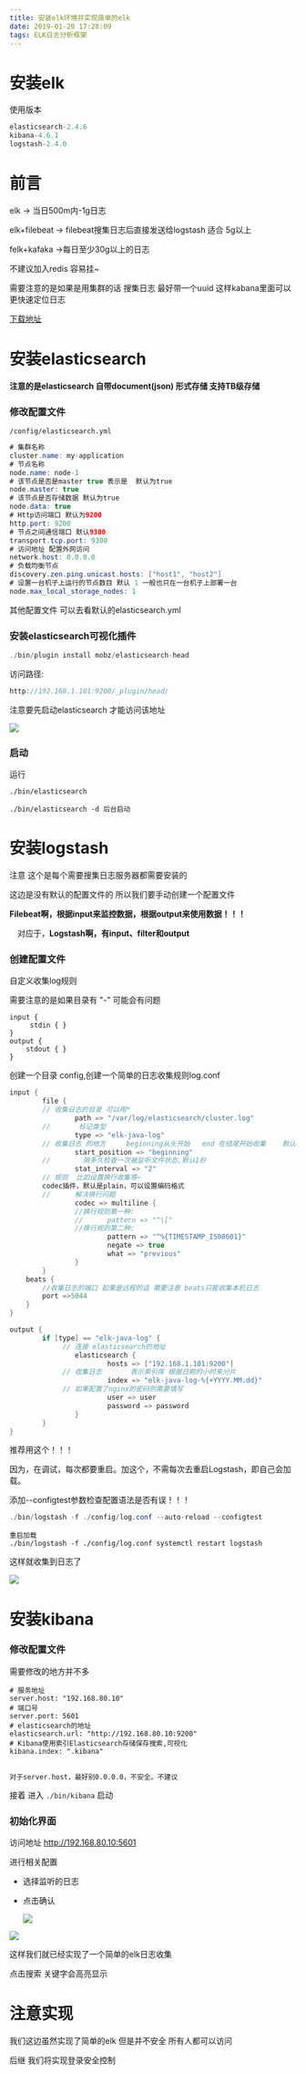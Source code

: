 ```yaml
---
title: 安装elk环境并实现简单的elk
date: 2019-01-20 17:28:09
tags: ELK日志分析框架
---
```


# 安装elk

使用版本    

```java
elasticsearch-2.4.6
kibana-4.6.1
logstash-2.4.0
```

<!--more-->

# 前言

elk   -> 当日500m内-1g日志

elk+filebeat ->  filebeat搜集日志后直接发送给logstash 适合 5g以上

felk+kafaka ->每日至少30g以上的日志

不建议加入redis 容易挂~

需要注意的是如果是用集群的话 搜集日志 最好带一个uuid 这样kabana里面可以更快速定位日志

[下载地址](https://www.elastic.co/downloads)

# 安装elasticsearch

**注意的是elasticsearch 自带document(json) 形式存储 支持TB级存储**

### 修改配置文件

`/config/elasticsearch.yml`

```java
# 集群名称
cluster.name: my-application 
# 节点名称
node.name: node-1 
# 该节点是否是master true 表示是  默认为true
node.master: true
# 该节点是否存储数据 默认为true
node.data: true
# Http访问端口 默认为9200 
http.port: 9200
# 节点之间通信端口 默认9300
transport.tcp.port: 9300
# 访问地址 配置外网访问
network.host: 0.0.0.0
# 负载均衡节点
discovery.zen.ping.unicast.hosts: ["host1", "host2"]
# 设置一台机子上运行的节点数目 默认 1 一般也只在一台机子上部署一台
node.max_local_storage_nodes: 1

```

其他配置文件 可以去看默认的elasticsearch.yml

### 安装elasticsearch可视化插件

```java
./bin/plugin install mobz/elasticsearch-head
```

访问路径:

```java
http://192.168.1.101:9200/_plugin/head/
```

注意要先启动elasticsearch 才能访问该地址

![](/img/2019-1-20/elasticsearch.png)



### 启动

运行

`./bin/elasticsearch`

` ./bin/elasticsearch -d 后台启动 `



# 安装logstash

注意 这个是每个需要搜集日志服务器都需要安装的

这边是没有默认的配置文件的 所以我们要手动创建一个配置文件

**Filebeat啊，根据input来监控数据，根据output来使用数据！！！**

 　对应于，**Logstash啊，有input、filter和output**

###  创建配置文件

自定义收集log规则

需要注意的是如果目录有 "-" 可能会有问题

```
input {
     stdin { } 
}
output {
    stdout { }
}
```

创建一个目录 config,创建一个简单的日志收集规则log.conf

```java
input {
        file {
        // 收集日志的目录 可以用* 
                path => "/var/log/elasticsearch/cluster.log"
        //       标记类型
                type => "elk-java-log"
        // 收集日志 的地方     beginning从头开始   end 在结尾开始收集    默认end 
                start_position => "beginning"
        //        隔多久检查一次被监听文件状态,默认1秒
                stat_interval => "2"
        // 规则  比如设置换行收集等~    
        codec插件，默认是plain，可以设置编码格式
        //      解决换行问题
                codec => multiline {
                //换行规则第一种:
                //      pattern => "^\["
                //换行规则第二种:
                        pattern => "^%{TIMESTAMP_IS08601}"
                        negate => true
                        what => "previous"
                }
        }
    beats {
        //收集日志的端口 如果是远程的话 需要注意 beats只能收集本机日志
        port =>5044
    }
}

output {
        if [type] == "elk-java-log" {
             // 连接 elasticsearch的地址
                elasticsearch {
                        hosts => ["192.168.1.101:9200"]
             // 收集日志       表示索引库 根据日期的小时来分片
                        index => "elk-java-log-%{+YYYY.MM.dd}"
             // 如果配置了nginx的密码则需要填写
                        user => user
                        password => password
                }
        }
}
```

推荐用这个！！！

因为，在调试，每次都要重启。加这个，不需每次去重启Logstash，即自己会加载。

添加--configtest参数检查配置语法是否有误！！！

```java
./bin/logstash -f ./config/log.conf --auto-reload --configtest
```

```
重启加载
./bin/logstash -f ./config/log.conf systemctl restart logstash
```

这样就收集到日志了

![](/img/2019-1-20/logstash.png)

# 安装kibana

### 修改配置文件

需要修改的地方并不多

```
# 服务地址
server.host: "192.168.80.10" 
# 端口号
server.port: 5601
# elasticsearch的地址
elasticsearch.url: "http://192.168.80.10:9200"
# Kibana使用索引Elasticsearch存储保存搜索,可视化
kibana.index: ".kibana"


对于server.host，最好别0.0.0.0，不安全。不建议
```

接着 进入 `./bin/kibana` 启动

### 初始化界面

访问地址  http://192.168.80.10:5601

进行相关配置

* 选择监听的日志

* 点击确认

  ![](/img/2019-1-20/kibana1.png)

![](/img/2019-1-20/kibana2.png)

这样我们就已经实现了一个简单的elk日志收集

点击搜索 关键字会高亮显示

# 注意实现

我们这边虽然实现了简单的elk 但是并不安全 所有人都可以访问

后继 我们将实现登录安全控制